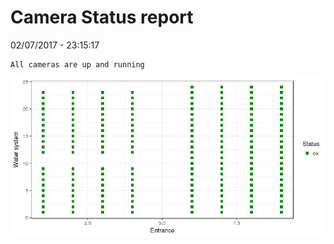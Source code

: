 Camera Status report
================
02/07/2017 - 23:15:17

    All cameras are up and running

![](camreport_files/figure-markdown_github/unnamed-chunk-2-1.png)
